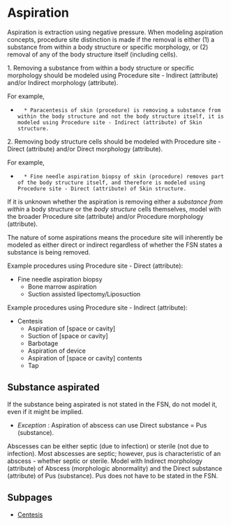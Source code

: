 # Aspiration

Aspiration is extraction using negative pressure. When modeling aspiration concepts, procedure site distinction is made if the removal is either (1) a substance from within a body structure or specific morphology, or (2) removal of any of the body structure itself (including cells). 

1\. Removing a substance from within a body structure or specific morphology should be modeled using Procedure site - Indirect (attribute) and/or Indirect morphology (attribute). 

For example, 

*       * Paracentesis of skin (procedure) is removing a substance from within the body structure and not the body structure itself, it is modeled using Procedure site - Indirect (attribute) of Skin structure.

2\. Removing body structure cells should be modeled with Procedure site - Direct (attribute) and/or Direct morphology (attribute). 

For example,

*       * Fine needle aspiration biopsy of skin (procedure) removes part of the body structure itself, and therefore is modeled using Procedure site - Direct (attribute) of Skin structure.

If it is unknown whether the aspiration is removing either a _substance from within_ a body structure or the _body structure_ cells themselves, model with the broader Procedure site (attribute) and/or Procedure morphology (attribute).

The nature of some aspirations means the procedure site will inherently be modeled as either direct or indirect regardless of whether the FSN states a substance is being removed.

Example procedures using Procedure site - Direct (attribute):

* Fine needle aspiration biopsy
    * Bone marrow aspiration
    * Suction assisted lipectomy/Liposuction

Example procedures using Procedure site - Indirect (attribute): 

* Centesis
    * Aspiration of [space or cavity]
    * Suction of [space or cavity]
    * Barbotage 
    * Aspiration of device 
    * Aspiration of [space or cavity] contents 
    * Tap 

## Substance aspirated

If the substance being aspirated is not stated in the FSN, do not model it, even if it might be implied. 

  *  _Exception_ : Aspiration of abscess can use Direct substance = Pus (substance). 

Abscesses can be either septic (due to infection) or sterile (not due to infection). Most abscesses are septic; however, pus is characteristic of an abscess - whether septic or sterile. Model with Indirect morphology (attribute) of Abscess (morphologic abnormality) and the Direct substance (attribute) of Pus (substance). Pus does not have to be stated in the FSN. 

## Subpages

- [Centesis](centesis.md)
